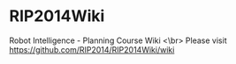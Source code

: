 RIP2014Wiki
===========

Robot Intelligence - Planning Course Wiki <\br>
Please visit https://github.com/RIP2014/RIP2014Wiki/wiki
